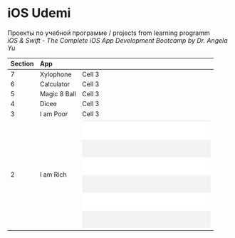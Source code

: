 # iOS Udemi

Проекты по учебной программе / projects from learning programm   
_iOS & Swift - The Complete iOS App Development Bootcamp by Dr. Angela Yu_

| Section | App         |           | 
|:--------|:------------|:----------|
|    7    | Xylophone   | Cell 3    | 
|    6    | Calculator  | Cell 3    | 
|    5    | Magic 8 Ball| Cell 3    | 
|    4    | Dicee       | Cell 3    | 
|    3    | I am Poor   | Cell 3    | 
|    2    | I am Rich   | ![I am Rich](/images/1.png)    |